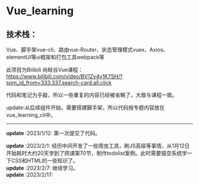 # Vue_learning
## 技术栈：
Vue、脚手架vue-cli、路由vue-Router、状态管理模式vuex、Axios、elementUI等ui框架和打包工具webpack等
  

此项目为Bilibili 尚硅谷Vue课程：https://www.bilibili.com/video/BV1Zy4y1K7SH/?spm_id_from=333.337.search-card.all.click  

代码和笔记为手敲，所以一些重复的内容已经被省略了，大致与课程一致。

update:从后续组件开始，需要搭建脚手架，所以代码按专题内容放在vue_learning_cli中。


***
**update** :2023/1/12: 第一次提交了代码。  

**update** :2023/2/1: 经历中间开发了一些爬虫工具，刷JS高级等事情，从1月12日开始耗时大约20天学到了网课第70节，制作todolist案例。此时需要插空系统学一下CSS和HTML的一些知识了。  
**update** :2023/2/7: 继续学习。  
**update** :2023/2/17:


